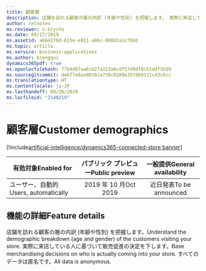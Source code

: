 ```yaml
---
title: 顧客層
description: 店舗を訪れる顧客の層の内訳 (年齢や性別) を把握します。 実際に来店している人に基づいて販売促進の決定を下します。 すべてのデータは匿名です。
author: relnotes
ms.reviewer: v-brycho
ms.date: 09/17/2019
ms.assetid: a664278d-615e-e911-a96c-000d3a1c7bbb
ms.topic: article
ms.service: business-applications
ms.author: brengqui
dynamics365pdf: true
ms.openlocfilehash: 77b4d67aa6cb2fa323a6cdf5749df8c51ddf3bd9
ms.sourcegitcommit: de6f7e8aa90101a730c0109e3578b9131cd3c6cc
ms.translationtype: HT
ms.contentlocale: ja-JP
ms.lasthandoff: 09/26/2019
ms.locfileid: "2140219"
---
```

# <a name="customer-demographics"></a><span data-ttu-id="34d07-105">顧客層</span><span class="sxs-lookup"><span data-stu-id="34d07-105">Customer demographics</span></span>
[!include[artificial-intelligence/dynamics365-connected-store banner](../includes/artificial-intelligence/dynamics365-connected-store.md)]

| <span data-ttu-id="34d07-106">有効対象</span><span class="sxs-lookup"><span data-stu-id="34d07-106">Enabled for</span></span>    |  <span data-ttu-id="34d07-107">パブリック プレビュー</span><span class="sxs-lookup"><span data-stu-id="34d07-107">Public preview</span></span> | <span data-ttu-id="34d07-108">一般提供</span><span class="sxs-lookup"><span data-stu-id="34d07-108">General availability</span></span> | 
| ---------- | :----------: |:----------: |
|<span data-ttu-id="34d07-109">ユーザー、自動的</span><span class="sxs-lookup"><span data-stu-id="34d07-109">Users, automatically</span></span>|<span data-ttu-id="34d07-110">2019 年 10 月</span><span class="sxs-lookup"><span data-stu-id="34d07-110">Oct 2019</span></span>| <span data-ttu-id="34d07-111">近日発表</span><span class="sxs-lookup"><span data-stu-id="34d07-111">To be announced</span></span>|






## <a name="feature-details"></a><span data-ttu-id="34d07-112">機能の詳細</span><span class="sxs-lookup"><span data-stu-id="34d07-112">Feature details</span></span>
<!--feature detail start -->
<span data-ttu-id="34d07-113">店舗を訪れる顧客の層の内訳 (年齢や性別) を把握します。</span><span class="sxs-lookup"><span data-stu-id="34d07-113">Understand the demographic breakdown (age and gender) of the customers visiting your store.</span></span> <span data-ttu-id="34d07-114">実際に来店している人に基づいて販売促進の決定を下します。</span><span class="sxs-lookup"><span data-stu-id="34d07-114">Base merchandising decisions on who is actually coming into your store.</span></span> <span data-ttu-id="34d07-115">すべてのデータは匿名です。</span><span class="sxs-lookup"><span data-stu-id="34d07-115">All data is anonymous.</span></span>
<!--feature detail end -->











